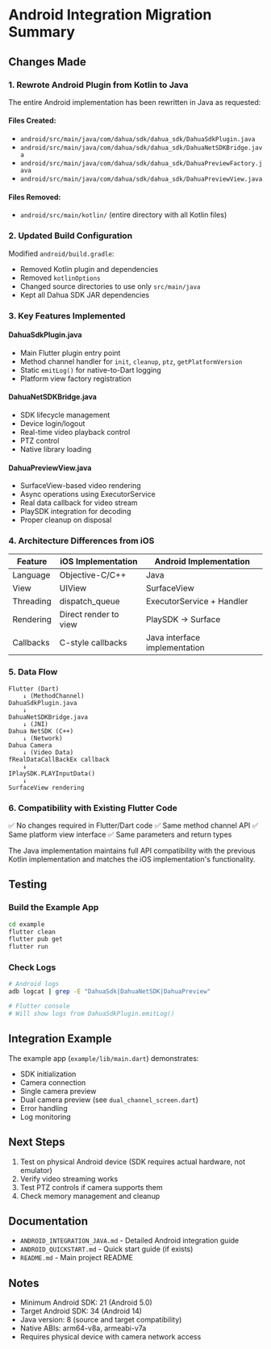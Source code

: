 # Android Integration Migration Summary

## Changes Made

### 1. **Rewrote Android Plugin from Kotlin to Java**

The entire Android implementation has been rewritten in Java as requested:

#### Files Created:
- `android/src/main/java/com/dahua/sdk/dahua_sdk/DahuaSdkPlugin.java`
- `android/src/main/java/com/dahua/sdk/dahua_sdk/DahuaNetSDKBridge.java`
- `android/src/main/java/com/dahua/sdk/dahua_sdk/DahuaPreviewFactory.java`
- `android/src/main/java/com/dahua/sdk/dahua_sdk/DahuaPreviewView.java`

#### Files Removed:
- `android/src/main/kotlin/` (entire directory with all Kotlin files)

### 2. **Updated Build Configuration**

Modified `android/build.gradle`:
- Removed Kotlin plugin and dependencies
- Removed `kotlinOptions`
- Changed source directories to use only `src/main/java`
- Kept all Dahua SDK JAR dependencies

### 3. **Key Features Implemented**

#### DahuaSdkPlugin.java
- Main Flutter plugin entry point
- Method channel handler for `init`, `cleanup`, `ptz`, `getPlatformVersion`
- Static `emitLog()` for native-to-Dart logging
- Platform view factory registration

#### DahuaNetSDKBridge.java
- SDK lifecycle management
- Device login/logout
- Real-time video playback control
- PTZ control
- Native library loading

#### DahuaPreviewView.java
- SurfaceView-based video rendering
- Async operations using ExecutorService
- Real data callback for video stream
- PlaySDK integration for decoding
- Proper cleanup on disposal

### 4. **Architecture Differences from iOS**

| Feature | iOS Implementation | Android Implementation |
|---------|-------------------|----------------------|
| Language | Objective-C/C++ | Java |
| View | UIView | SurfaceView |
| Threading | dispatch_queue | ExecutorService + Handler |
| Rendering | Direct render to view | PlaySDK → Surface |
| Callbacks | C-style callbacks | Java interface implementation |

### 5. **Data Flow**

```
Flutter (Dart)
    ↓ (MethodChannel)
DahuaSdkPlugin.java
    ↓
DahuaNetSDKBridge.java
    ↓ (JNI)
Dahua NetSDK (C++)
    ↓ (Network)
Dahua Camera
    ↓ (Video Data)
fRealDataCallBackEx callback
    ↓
IPlaySDK.PLAYInputData()
    ↓
SurfaceView rendering
```

### 6. **Compatibility with Existing Flutter Code**

✅ No changes required in Flutter/Dart code
✅ Same method channel API
✅ Same platform view interface
✅ Same parameters and return types

The Java implementation maintains full API compatibility with the previous Kotlin implementation and matches the iOS implementation's functionality.

## Testing

### Build the Example App
```bash
cd example
flutter clean
flutter pub get
flutter run
```

### Check Logs
```bash
# Android logs
adb logcat | grep -E "DahuaSdk|DahuaNetSDK|DahuaPreview"

# Flutter console
# Will show logs from DahuaSdkPlugin.emitLog()
```

## Integration Example

The example app (`example/lib/main.dart`) demonstrates:
- SDK initialization
- Camera connection
- Single camera preview
- Dual camera preview (see `dual_channel_screen.dart`)
- Error handling
- Log monitoring

## Next Steps

1. Test on physical Android device (SDK requires actual hardware, not emulator)
2. Verify video streaming works
3. Test PTZ controls if camera supports them
4. Check memory management and cleanup

## Documentation

- `ANDROID_INTEGRATION_JAVA.md` - Detailed Android integration guide
- `ANDROID_QUICKSTART.md` - Quick start guide (if exists)
- `README.md` - Main project README

## Notes

- Minimum Android SDK: 21 (Android 5.0)
- Target Android SDK: 34 (Android 14)
- Java version: 8 (source and target compatibility)
- Native ABIs: arm64-v8a, armeabi-v7a
- Requires physical device with camera network access
